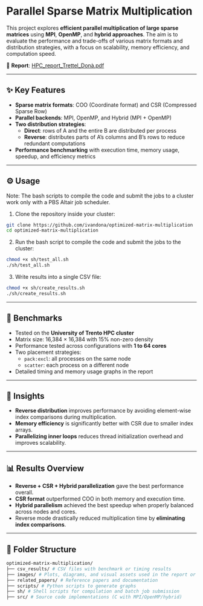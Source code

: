 # Parallel Sparse Matrix Multiplication

This project explores **efficient parallel multiplication of large sparse matrices** using **MPI**, **OpenMP**, and **hybrid approaches**. The aim is to evaluate the performance and trade-offs of various matrix formats and distribution strategies, with a focus on scalability, memory efficiency, and computation speed.

📄 **Report**: [HPC_report_Trettel_Donà.pdf](./HPC_report_Trettel_Donà.pdf)  

---

## ✨ Key Features

- **Sparse matrix formats**: COO (Coordinate format) and CSR (Compressed Sparse Row)
- **Parallel backends**: MPI, OpenMP, and Hybrid (MPI + OpenMP)
- **Two distribution strategies**:
  - **Direct**: rows of A and the entire B are distributed per process
  - **Reverse**: distributes parts of A’s columns and B’s rows to reduce redundant computations
- **Performance benchmarking** with execution time, memory usage, speedup, and efficiency metrics

---

## ⚙️ Usage
Note: The bash scripts to compile the code and submit the jobs to a cluster work only with a PBS Altair job scheduler.

1. Clone the repository inside your cluster:
```bash
git clone https://github.com/ivandona/optimized-matrix-multiplication
cd optimized-matrix-multiplication
```

2. Run the bash script to compile the code and submit the jobs to the cluster:
```bash
chmod +x sh/test_all.sh
./sh/test_all.sh
```

3. Write results into a single CSV file:
```bash
chmod +x sh/create_results.sh
./sh/create_results.sh
```

---

## 🧪 Benchmarks

- Tested on the **University of Trento HPC cluster**
- Matrix size: 16,384 × 16,384 with 15% non-zero density
- Performance tested across configurations with **1 to 64 cores**
- Two placement strategies:
  - `pack:excl`: all processes on the same node
  - `scatter`: each process on a different node
- Detailed timing and memory usage graphs in the report

---

## 🧠 Insights

- **Reverse distribution** improves performance by avoiding element-wise index comparisons during multiplication.
- **Memory efficiency** is significantly better with CSR due to smaller index arrays.
- **Parallelizing inner loops** reduces thread initialization overhead and improves scalability.

---

## 📊 Results Overview

- **Reverse + CSR + Hybrid parallelization** gave the best performance overall.
- **CSR format** outperformed COO in both memory and execution time.
- **Hybrid parallelism** achieved the best speedup when properly balanced across nodes and cores.
- Reverse mode drastically reduced multiplication time by **eliminating index comparisons**.

---

## 📁 Folder Structure
```bash
optimized-matrix-multiplication/
├── csv_results/ # CSV files with benchmark or timing results
├── images/ # Plots, diagrams, and visual assets used in the report or README
├── related_papers/ # Reference papers and documentation
├── scripts/ # Python scripts to generate graphs
├── sh/ # Shell scripts for compilation and batch job submission
├── src/ # Source code implementations (C with MPI/OpenMP/hybrid)
```

